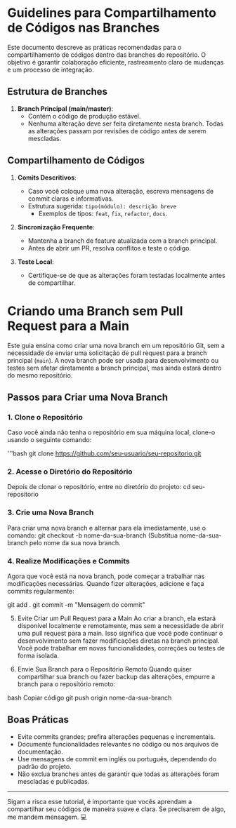# Guidelines para Compartilhamento de Códigos nas Branches

Este documento descreve as práticas recomendadas para o compartilhamento de códigos dentro das branches do repositório. O objetivo é garantir colaboração eficiente, rastreamento claro de mudanças e um processo de integração.

## Estrutura de Branches

1. **Branch Principal (main/master)**:
   - Contém o código de produção estável.
   - Nenhuma alteração deve ser feita diretamente nesta branch. Todas as alterações passam por revisões de código antes de serem mescladas.

## Compartilhamento de Códigos

1. **Comits Descritivos**:
   - Caso você coloque uma nova alteração, escreva mensagens de commit claras e informativas.
   - Estrutura sugerida: `tipo(módulo): descrição breve`
     - Exemplos de tipos: `feat`, `fix`, `refactor`, `docs`.

2. **Sincronização Frequente**:
   - Mantenha a branch de feature atualizada com a branch principal.
   - Antes de abrir um PR, resolva conflitos e teste o código.

4. **Teste Local**:
   - Certifique-se de que as alterações foram testadas localmente antes de compartilhar.


# Criando uma Branch sem Pull Request para a Main

Este guia ensina como criar uma nova branch em um repositório Git, sem a necessidade de enviar uma solicitação de pull request para a branch principal (`main`). A nova branch pode ser usada para desenvolvimento ou testes sem afetar diretamente a branch principal, mas ainda estará dentro do mesmo repositório.

## Passos para Criar uma Nova Branch

### 1. Clone o Repositório

Caso você ainda não tenha o repositório em sua máquina local, clone-o usando o seguinte comando:

   '''bash
   git clone https://github.com/seu-usuario/seu-repositorio.git

### 2. Acesse o Diretório do Repositório
Depois de clonar o repositório, entre no diretório do projeto:
cd seu-repositorio


### 3. Crie uma Nova Branch
Para criar uma nova branch e alternar para ela imediatamente, use o comando:
git checkout -b nome-da-sua-branch (Substitua nome-da-sua-branch pelo nome da sua nova branch.


### 4. Realize Modificações e Commits
Agora que você está na nova branch, pode começar a trabalhar nas modificações necessárias. Quando fizer alterações, adicione e faça commits regularmente:


git add .
git commit -m "Mensagem do commit"


5. Evite Criar um Pull Request para a Main
Ao criar a branch, ela estará disponível localmente e remotamente, mas sem a necessidade de abrir uma pull request para a main. Isso significa que você pode continuar o desenvolvimento sem fazer modificações diretas na branch principal. Você pode trabalhar em novas funcionalidades, correções ou testes de forma isolada.


6. Envie Sua Branch para o Repositório Remoto
Quando quiser compartilhar sua branch ou fazer backup das alterações, empurre a branch para o repositório remoto:

bash
Copiar código
git push origin nome-da-sua-branch
## Boas Práticas

- Evite commits grandes; prefira alterações pequenas e incrementais.
- Documente funcionalidades relevantes no código ou nos arquivos de documentação.
- Use mensagens de commit em inglês ou português, dependendo do padrão do projeto.
- Não exclua branches antes de garantir que todas as alterações foram mescladas e publicadas.

---

Sigam a risca esse tutorial, é importante que vocês aprendam a compartilhar seu códigos de maneira suave e clara. Se precisarem de algo, me mandem mensagem. 💻

